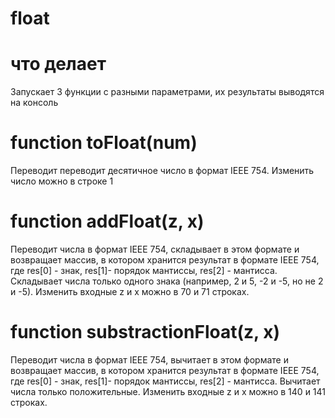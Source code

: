 # float
# что делает 
Запускает 3 функции с разными параметрами, их результаты выводятся на консоль
# function toFloat(num) 
Переводит переводит десятичное число в формат IEEE 754. Изменить число можно  в строке 1 
# function addFloat(z, x) 
Переводит числа в формат IEEE 754, складывает в этом формате и возвращает массив, в котором хранится результат в формате IEEE 754, где res[0] - знак, res[1]- порядок мантиссы, res[2] - мантисса. Складывает числа только одного знака (например, 2 и 5, -2 и -5, но не 2 и -5). Изменить входные z и x можно в 70 и 71 строках.
# function substractionFloat(z, x) 
Переводит числа в формат IEEE 754, вычитает в этом формате и возвращает массив, в котором хранится результат в формате IEEE 754, где res[0] - знак, res[1]- порядок мантиссы, res[2] - мантисса. Вычитает числа только положительные. Изменить входные z и x можно в 140 и 141 строках.

